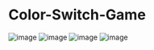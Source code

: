 # Color-Switch-Game
![image](https://user-images.githubusercontent.com/63349570/177142397-498c7a26-b810-4dc1-a085-26281314e577.png)
![image](https://user-images.githubusercontent.com/63349570/177142526-11b03985-c6f9-498b-abdf-a14c6579d68b.png)
![image](https://user-images.githubusercontent.com/63349570/177142555-eb87c1c7-7195-434b-893b-58f91d923c9d.png)
![image](https://user-images.githubusercontent.com/63349570/177142610-49458072-022c-4b38-89e9-3721c9dfcfa9.png)
